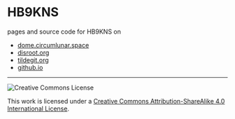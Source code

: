 # HB9KNS

pages and source code for HB9KNS on

- [dome.circumlunar.space]( gopher://dome.circumlunar.space/1/~hb9kns )
- [disroot.org]( https://git.disroot.org/hb9kns/hb9kns )
- [tildegit.org]( https://tildegit.org/yargo/hb9kns )
- [github.io]( http://hb9kns.github.io )

---

![Creative Commons License]( https://i.creativecommons.org/l/by-sa/4.0/80x15.png )

This work is licensed under a [Creative Commons Attribution-ShareAlike 4.0 International License]( http://creativecommons.org/licenses/by-sa/4.0/ ).
